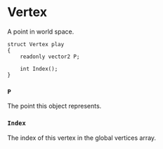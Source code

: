 # Vertex

A point in world space.

```
struct Vertex play
{
	readonly vector2 P;

	int Index();
}
```

### `P`

The point this object represents.

### `Index`

The index of this vertex in the global vertices array.

<!-- EOF -->
